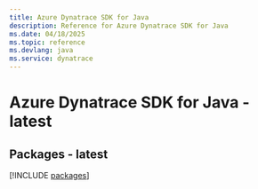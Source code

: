 ```yaml
---
title: Azure Dynatrace SDK for Java
description: Reference for Azure Dynatrace SDK for Java
ms.date: 04/18/2025
ms.topic: reference
ms.devlang: java
ms.service: dynatrace
---
```

# Azure Dynatrace SDK for Java - latest
## Packages - latest
[!INCLUDE [packages](dynatrace-index.md)]